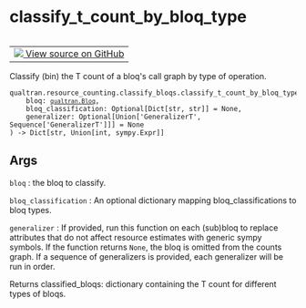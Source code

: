 # classify_t_count_by_bloq_type


<table class="tfo-notebook-buttons tfo-api nocontent" align="left">
<td>
  <a target="_blank" href="https://github.com/quantumlib/Qualtran/blob/main/qualtran/resource_counting/classify_bloqs.py#L72-L112">
    <img src="https://www.tensorflow.org/images/GitHub-Mark-32px.png" />
    View source on GitHub
  </a>
</td>
</table>



Classify (bin) the T count of a bloq's call graph by type of operation.


<pre class="devsite-click-to-copy prettyprint lang-py tfo-signature-link">
<code>qualtran.resource_counting.classify_bloqs.classify_t_count_by_bloq_type(
    bloq: <a href="../../../qualtran/Bloq.html"><code>qualtran.Bloq</code></a>,
    bloq_classification: Optional[Dict[str, str]] = None,
    generalizer: Optional[Union['GeneralizerT', Sequence['GeneralizerT']]] = None
) -> Dict[str, Union[int, sympy.Expr]]
</code></pre>



<!-- Placeholder for "Used in" -->


<h2 class="add-link">Args</h2>

`bloq`<a id="bloq"></a>
: the bloq to classify.

`bloq_classification`<a id="bloq_classification"></a>
: An optional dictionary mapping bloq_classifications to bloq types.

`generalizer`<a id="generalizer"></a>
: If provided, run this function on each (sub)bloq to replace attributes
  that do not affect resource estimates with generic sympy symbols. If the function
  returns `None`, the bloq is omitted from the counts graph. If a sequence of
  generalizers is provided, each generalizer will be run in order.



Returns
    classified_bloqs: dictionary containing the T count for different types of bloqs.